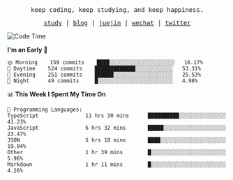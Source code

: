 <p align="center">
  <samp>
    <span>keep coding, keep studying, and keep happiness.</span>
  </samp>
</p>

<p align="center">
  <samp>
    <a href="https://github.com/ouduidui/fe-study">study</a> |
    <a href="https://deweyou.me">blog</a>  |
    <a href="https://juejin.cn/user/4309700183594366">juejin</a> |
    <a href="https://user-images.githubusercontent.com/54696834/165071004-6509e3f2-90c3-448c-9d92-3da42b0c2021.jpeg">wechat</a> |
    <a href="https://twitter.com/ouduidui">twitter</a>
  </samp>
</p>

<!--START_SECTION:waka-->
![Code Time](http://img.shields.io/badge/Code%20Time-2%2C304%20hrs%2027%20mins-blue)

**I'm an Early 🐤** 

```text
🌞 Morning    159 commits    ████░░░░░░░░░░░░░░░░░░░░░   16.17% 
🌆 Daytime    524 commits    █████████████░░░░░░░░░░░░   53.31% 
🌃 Evening    251 commits    ██████░░░░░░░░░░░░░░░░░░░   25.53% 
🌙 Night      49 commits     █░░░░░░░░░░░░░░░░░░░░░░░░   4.98%

```


📊 **This Week I Spent My Time On** 

```text
💬 Programming Languages: 
TypeScript               11 hrs 30 mins      ██████████░░░░░░░░░░░░░░░   41.23% 
JavaScript               6 hrs 32 mins       █████░░░░░░░░░░░░░░░░░░░░   23.47% 
JSON                     5 hrs 18 mins       ████░░░░░░░░░░░░░░░░░░░░░   19.04% 
Other                    1 hr 39 mins        █░░░░░░░░░░░░░░░░░░░░░░░░   5.96% 
Markdown                 1 hr 11 mins        █░░░░░░░░░░░░░░░░░░░░░░░░   4.26%

```


<!--END_SECTION:waka-->
